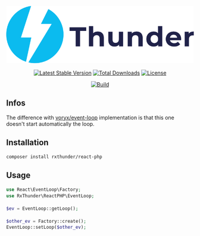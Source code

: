 <p align="center"><img src="./resources/thunder-logo.svg"></p>

<p align="center">
<a href="https://packagist.org/packages/rxthunder/react-php"><img src="https://poser.pugx.org/rxthunder/react-php/v/stable.svg" alt="Latest Stable Version"></a>
<a href="https://packagist.org/packages/rxthunder/react-php"><img src="https://poser.pugx.org/rxthunder/react-php/d/total.svg" alt="Total Downloads"></a>
<a href="https://packagist.org/packages/rxthunder/react-php"><img src="https://poser.pugx.org/rxthunder/react-php/license.svg" alt="License"></a>
</p>
<p align="center">
<a href="https://travis-ci.org/RxThunder/ReactPHP"><img src="https://travis-ci.org/RxThunder/ReactPHP.svg?branch=master" alt="Build"></a>
<p align="center">


## Infos

The difference with [voryx/event-loop](https://packagist.org/packages/voryx/event-loop) implementation is that this one doesn't start automatically the loop.

## Installation

```
composer install rxthunder/react-php
```

## Usage

```php
use React\EventLoop\Factory;
use RxThunder\ReactPHP\EventLoop;

$ev = EventLoop::getLoop();

$other_ev = Factory::create();
EventLoop::setLoop($other_ev);
```
